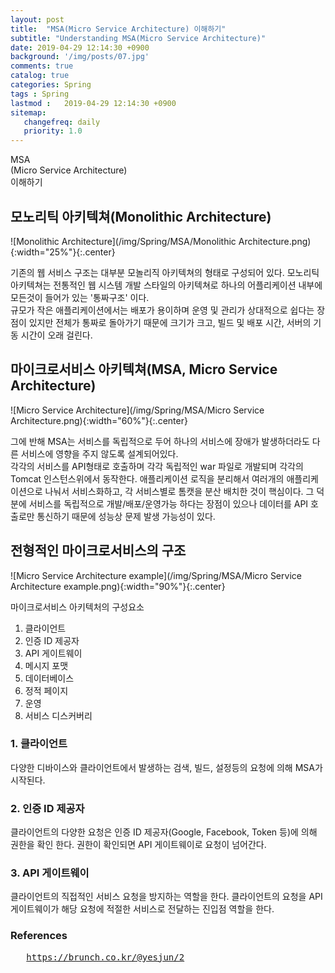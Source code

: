 ```yaml
---
layout: post
title:  "MSA(Micro Service Architecture) 이해하기"
subtitle: "Understanding MSA(Micro Service Architecture)"
date: 2019-04-29 12:14:30 +0900
background: '/img/posts/07.jpg'
comments: true
catalog: true
categories: Spring
tags : Spring
lastmod :   2019-04-29 12:14:30 +0900
sitemap:
   changefreq: daily
   priority: 1.0
---
```


<div class="contentTitle">
MSA<br>(Micro Service Architecture)<br>이해하기
</div>


## 모노리틱 아키텍쳐(Monolithic Architecture)

![Monolithic Architecture](/img/Spring/MSA/Monolithic Architecture.png){:width="25%"}{:.center}

기존의 웹 서비스 구조는 대부분 모놀리직 아키텍쳐의 형태로 구성되어 있다.
모노리틱 아키텍쳐는 전통적인 웹 시스템 개발 스타일의 아키텍쳐로 하나의 어플리케이션 내부에 모든것이 들어가 있는 '통짜구조' 이다.  
규모가 작은 애플리케이션에서는 배포가 용이하며 운영 및 관리가 상대적으로 쉽다는 장점이 있지만 전체가 통짜로 돌아가기 때문에 크기가 크고, 빌드 및 배포 시간, 서버의 기동 시간이 오래 걸린다.

## 마이크로서비스 아키텍쳐(MSA, Micro Service Architecture)

![Micro Service Architecture](/img/Spring/MSA/Micro Service Architecture.png){:width="60%"}{:.center}

그에 반해 MSA는 서비스를 독립적으로 두어 하나의 서비스에 장애가 발생하더라도 다른 서비스에 영향을 주지 않도록 설계되어있다.  
각각의 서비스를 API형태로 호출하며 각각 독립적인 war 파일로 개발되며 각각의 Tomcat 인스턴스위에서 동작한다.
애플리케이션 로직을 분리해서 여러개의 애플리케이션으로 나눠서 서비스화하고, 각 서비스별로 톰캣을 분산 배치한 것이 핵심이다.
그 덕분에 서비스를 독립적으로 개발/배포/운영가능 하다는 장점이 있으나 데이터를 API 호출로만 통신하기 때문에 성능상 문제 발생 가능성이 있다.


## 전형적인 마이크로서비스의 구조

![Micro Service Architecture example](/img/Spring/MSA/Micro Service Architecture example.png){:width="90%"}{:.center}

마이크로서비스 아키텍처의 구성요소

1. 클라이언트
2. 인증 ID 제공자
3. API 게이트웨이
4. 메시지 포맷
5. 데이터베이스
6. 정적 페이지
7. 운영
8. 서비스 디스커버리


### 1. 클라이언트

다양한 디바이스와 클라이언트에서 발생하는 검색, 빌드, 설정등의 요청에 의해 MSA가 시작된다.

### 2. 인증 ID 제공자

클라이언트의 다양한 요청은 인증 ID 제공자(Google, Facebook, Token 등)에 의해 권한을 확인 한다. 권한이 확인되면 API 게이트웨이로 요청이 넘어간다.

### 3. API 게이트웨이

클라이언트의 직접적인 서비스 요청을 방지하는 역할을 한다. 클라이언트의 요청을 API 게이트웨이가 해당 요청에 적절한 서비스로 전달하는 진입점 역할을 한다.  

### References

<pre>
   <a href="https://brunch.co.kr/@yesjun/2">https://brunch.co.kr/@yesjun/2</a>
</pre>